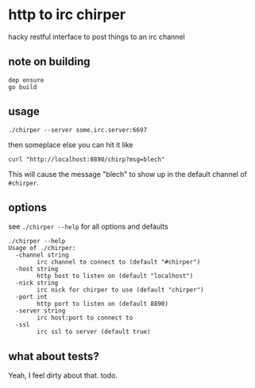 # http to irc chirper

hacky restful interface to post things to an irc channel

## note on building

```
dep ensure
go build
```

## usage

```
./chirper --server some.irc.server:6697
```

then someplace else you can hit it like

```
curl "http://localhost:8890/chirp?msg=blech"
```

This will cause the message "blech" to show up in the default channel of
`#chirper`.


## options

see `./chirper --help` for all options and defaults

```
./chirper --help
Usage of ./chirper:
  -channel string
    	irc channel to connect to (default "#chirper")
  -host string
    	http host to listen on (default "localhost")
  -nick string
    	irc nick for chirper to use (default "chirper")
  -port int
    	http port to listen on (default 8890)
  -server string
    	irc host:port to connect to
  -ssl
    	irc ssl to server (default true)
```

## what about tests?

Yeah, I feel dirty about that.  todo.
